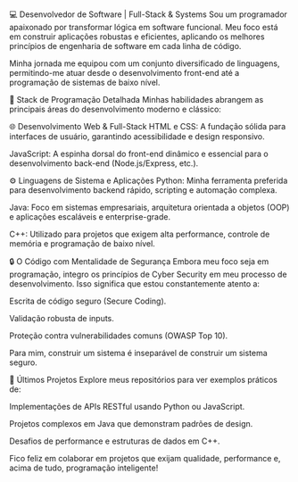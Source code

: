 💻 Desenvolvedor de Software | Full-Stack & Systems
Sou um programador apaixonado por transformar lógica em software funcional. Meu foco está em construir aplicações robustas e eficientes, aplicando os melhores princípios de engenharia de software em cada linha de código.

Minha jornada me equipou com um conjunto diversificado de linguagens, permitindo-me atuar desde o desenvolvimento front-end até a programação de sistemas de baixo nível.

🧠 Stack de Programação Detalhada
Minhas habilidades abrangem as principais áreas do desenvolvimento moderno e clássico:

🌐 Desenvolvimento Web & Full-Stack
HTML e CSS: A fundação sólida para interfaces de usuário, garantindo acessibilidade e design responsivo.

JavaScript: A espinha dorsal do front-end dinâmico e essencial para o desenvolvimento back-end (Node.js/Express, etc.).

⚙️ Linguagens de Sistema e Aplicações
Python: Minha ferramenta preferida para desenvolvimento backend rápido, scripting e automação complexa.

Java: Foco em sistemas empresariais, arquitetura orientada a objetos (OOP) e aplicações escaláveis e enterprise-grade.

C++: Utilizado para projetos que exigem alta performance, controle de memória e programação de baixo nível.

🔒 O Código com Mentalidade de Segurança
Embora meu foco seja em programação, integro os princípios de Cyber Security em meu processo de desenvolvimento. Isso significa que estou constantemente atento a:

Escrita de código seguro (Secure Coding).

Validação robusta de inputs.

Proteção contra vulnerabilidades comuns (OWASP Top 10).

Para mim, construir um sistema é inseparável de construir um sistema seguro.

🚀 Últimos Projetos
Explore meus repositórios para ver exemplos práticos de:

Implementações de APIs RESTful usando Python ou JavaScript.

Projetos complexos em Java que demonstram padrões de design.

Desafios de performance e estruturas de dados em C++.

Fico feliz em colaborar em projetos que exijam qualidade, performance e, acima de tudo, programação inteligente!
